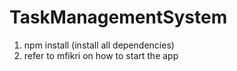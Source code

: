 # TaskManagementSystem

1. npm install (install all dependencies)
2. refer to mfikri on how to start the app
